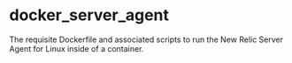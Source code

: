 # docker_server_agent
The requisite Dockerfile and associated scripts to run the New Relic Server Agent for Linux inside of a container.
